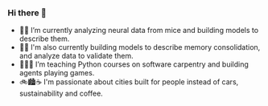### Hi there 👋

- 🧠👣 I’m currently analyzing neural data from mice and building models to describe them.
- 🧠🌀 I'm also currently building models to describe memory consolidation, and analyze data to validate them.
- 👨‍🏫🤖 I’m teaching Python courses on software carpentry and building agents playing games.
- 🚲🏙️☕ I'm passionate about cities built for people instead of cars, sustainability and coffee.



<!--
**FelixLundt/FelixLundt** is a ✨ _special_ ✨ repository because its `README.md` (this file) appears on your GitHub profile.

Here are some ideas to get you started:

- 🔭 I’m currently working on ...
- 🌱 I’m currently learning ...
- 👯 I’m looking to collaborate on ...
- 🤔 I’m looking for help with ...
- 💬 Ask me about ...
- 📫 How to reach me: ...
- 😄 Pronouns: ...
- ⚡ Fun fact: ...
-->

